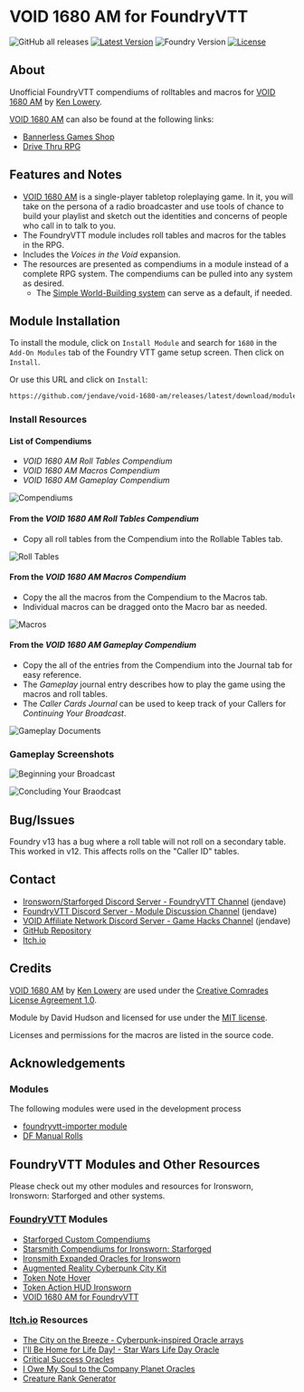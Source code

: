 # VOID 1680 AM for FoundryVTT

![GitHub all releases](https://img.shields.io/github/downloads/jendave/void-1680-am/total)
[![Latest Version](https://img.shields.io/github/v/release/jendave/void-1680-am?display_name=tag&sort=semver&label=Latest%20Version)](https://github.com/jendave/void-1680-am/releases/latest)
![Foundry Version](https://img.shields.io/endpoint?url=https://foundryshields.com/version?url=https%3A%2F%2Fraw.githubusercontent.com%2Fjendave%2Fvoid-1680-am%2Fmain%2Fmodule.json)
[![License](https://img.shields.io/github/license/jendave/void-1680-am)](LICENSE)

## About

Unofficial FoundryVTT compendiums of rolltables and macros for [VOID 1680 AM](https://bannerlessgames.itch.io/void-1680-am) by [Ken Lowery](https://bannerlessgames.itch.io).

[VOID 1680 AM](https://bannerlessgames.itch.io/void-1680-am) can also be found at the following links:

* [Bannerless Games Shop](https://bannerlessgames.bigcartel.com/product/void-1680-am)
* [Drive Thru RPG](https://www.drivethrurpg.com/en/product/429839/void-1680-am)

## Features and Notes

* [VOID 1680 AM](https://bannerlessgames.itch.io/void-1680-am) is a single-player tabletop roleplaying game. In it, you will take on the persona of a radio broadcaster and use tools of chance to build your playlist and sketch out the identities and concerns of people who call in to talk to you.
* The FoundryVTT module includes roll tables and macros for the tables in the RPG.
* Includes the *Voices in the Void* expansion.
* The resources are presented as compendiums in a module instead of a complete RPG system. The compendiums can be pulled into any system as desired.
  * The [Simple World-Building system](https://foundryvtt.com/packages/worldbuilding) can serve as a default, if needed.

## Module Installation

To install the module, click on `Install Module` and search for `1680` in the `Add-On Modules` tab of the Foundry VTT game setup screen. Then click on `Install`.

Or use this URL and click on `Install`:

```bash
https://github.com/jendave/void-1680-am/releases/latest/download/module.json
```

### Install Resources

#### List of Compendiums

* *VOID 1680 AM Roll Tables Compendium*
* *VOID 1680 AM Macros Compendium*
* *VOID 1680 AM Gameplay Compendium*

![Compendiums](https://github.com/jendave/void-1680-am/blob/main/docs/compendium-list.jpg?raw=true)

#### From the *VOID 1680 AM Roll Tables Compendium*

* Copy all roll tables from the Compendium into the Rollable Tables tab.

![Roll Tables](https://github.com/jendave/void-1680-am/blob/main/docs/rolltables-list.jpg?raw=true)

#### From the *VOID 1680 AM Macros Compendium*

* Copy the all the macros from the Compendium to the Macros tab.
* Individual macros can be dragged onto the Macro bar as needed.

![Macros](https://github.com/jendave/void-1680-am/blob/main/docs/macros-list.jpg?raw=true)

#### From the *VOID 1680 AM Gameplay Compendium*

* Copy the all of the entries from the Compendium into the Journal tab for easy reference.
* The *Gameplay* journal entry describes how to play the game using the macros and roll tables.
* The *Caller Cards Journal* can be used to keep track of your Callers for *Continuing Your Broadcast*.

![Gameplay Documents](https://github.com/jendave/void-1680-am/blob/main/docs/journal-entries-list.jpg?raw=true)

### Gameplay Screenshots

![Beginning your Broadcast](https://github.com/jendave/void-1680-am/blob/main/docs/beginning-broadcast.jpg?raw=true)

![Concluding Your Braodcast](https://github.com/jendave/void-1680-am/blob/main/docs/concluding-broadcast.jpg?raw=true)

## Bug/Issues

Foundry v13 has a bug where a roll table will not roll on a secondary table. This worked in v12. This affects rolls on the "Caller ID" tables.

## Contact

* [Ironsworn/Starforged Discord Server - FoundryVTT Channel](https://discord.com/channels/437120373436186625/867434336201605160) (jendave)
* [FoundryVTT Discord Server - Module Discussion Channel](https://discord.com/channels/170995199584108546/513918036919713802) (jendave)
* [VOID Affiliate Network Discord Server - Game Hacks Channel](https://discord.com/channels/1222986351272787990/1222986351792619687) (jendave)
* [GitHub Repository](https://github.com/jendave/void-1680-am)
* [Itch.io](https://jendave.itch.io/)

## Credits

[VOID 1680 AM](https://preview.drivethrurpg.com/en/product/202175/augmented-reality-the-holistic-city-kit-for-cyberpunk-games) by [Ken Lowery](https://bannerlessgames.itch.io) are used under the [Creative Comrades License Agreement 1.0](https://creativecomrades.org/).

Module by David Hudson and licensed for use under the [MIT license](https://opensource.org/license/mit/).

Licenses and permissions for the macros are listed in the source code.

## Acknowledgements

### Modules

The following modules were used in the development process

* [foundryvtt-importer module](https://github.com/EthanJWright/foundryvtt-importer)
* [DF Manual Rolls](https://foundryvtt.com/packages/df-manual-rolls)

## FoundryVTT Modules and Other Resources

Please check out my other modules and resources for Ironsworn, Ironsworn: Starforged and other systems.

### [FoundryVTT](https://foundryvtt.com/community/david-hudson/packages) Modules

* [Starforged Custom Compendiums](https://foundryvtt.com/packages/starforged-custom-oracles)
* [Starsmith Compendiums for Ironsworn: Starforged](https://foundryvtt.com/packages/starsmith-expanded-oracles)
* [Ironsmith Expanded Oracles for Ironsworn](https://foundryvtt.com/packages/ironsmith-expanded-oracles)
* [Augmented Reality Cyberpunk City Kit](https://foundryvtt.com/packages/augmented-reality-foundry)
* [Token Note Hover](https://github.com/jendave/token-note-hover)
* [Token Action HUD Ironsworn](https://foundryvtt.com/packages/token-action-hud-ironsworn)
* [VOID 1680 AM for FoundryVTT](https://foundryvtt.com/packages/void-1680-am)

### [Itch.io](https://jendave.itch.io/) Resources

* [The City on the Breeze - Cyberpunk-inspired Oracle arrays](https://jendave.itch.io/the-city-on-the-breeze)
* [I'll Be Home for Life Day! - Star Wars Life Day Oracle](https://jendave.itch.io/ill-be-home-for-life-day)
* [Critical Success Oracles](https://jendave.itch.io/critical-success-oracles)
* [I Owe My Soul to the Company Planet Oracles](https://jendave.itch.io/i-owe-my-soul-to-the-company-planet)
* [Creature Rank Generator](https://jendave.itch.io/creature-rank-generator)
